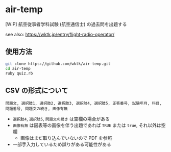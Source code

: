 # air-temp

[WIP] 航空従事者学科試験 (航空通信士) の過去問を出題する

see also: https://wktk.jp/entry/flight-radio-operator/

## 使用方法

```sh
git clone https://github.com/wktk/air-temp.git
cd air-temp
ruby quiz.rb
```

## CSV の形式について

```
問題文, 選択肢1, 選択肢2, 選択肢3, 選択肢4, 選択肢5, 正答番号, 試験年月, 科目, 問題番号, 問題文の続き, 画像有無
```

- `選択肢4`, `選択肢5`, `問題文の続き` は空欄の場合がある
- `画像有無` は図表等の画像を伴う出題であれば `TRUE` または `true`, それ以外は空欄
  - 画像はまだ取り込んでいないので PDF を参照
- 一部手入力しているため誤りがある可能性がある
